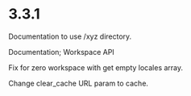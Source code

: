 # 3.3.1

Documentation to use /xyz directory.

Documentation; Workspace API

Fix for zero workspace with get empty locales array.

Change clear_cache URL param to cache.